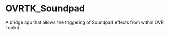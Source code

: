 # OVRTK_Soundpad
A bridge app that allows the triggering of Soundpad effects from within OVR Toolkit
